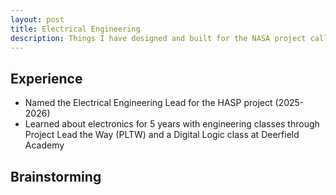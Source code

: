 ```yaml
---
layout: post
title: Electrical Engineering
description: Things I have designed and built for the NASA project called High Altitude Student Platform (HASP)
---
```

## Experience 
- Named the Electrical Engineering Lead for the HASP project (2025-2026)
- Learned about electronics for 5 years with engineering classes through Project Lead the Way (PLTW) and a Digital Logic class at Deerfield Academy

## Brainstorming
